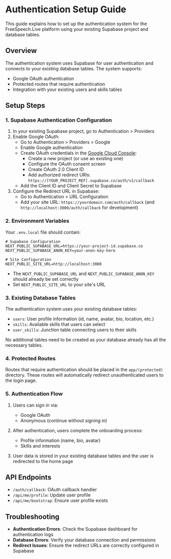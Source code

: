 # Authentication Setup Guide

This guide explains how to set up the authentication system for the FreeSpeech.Live platform using your existing Supabase project and database tables.

## Overview

The authentication system uses Supabase for user authentication and connects to your existing database tables. The system supports:

- Google OAuth authentication
- Protected routes that require authentication
- Integration with your existing users and skills tables

## Setup Steps

### 1. Supabase Authentication Configuration

1. In your existing Supabase project, go to Authentication > Providers
2. Enable Google OAuth:
   - Go to Authentication > Providers > Google
   - Enable Google authentication
   - Create OAuth credentials in the [Google Cloud Console](https://console.cloud.google.com/):
     - Create a new project (or use an existing one)
     - Configure the OAuth consent screen
     - Create OAuth 2.0 Client ID
     - Add authorized redirect URIs: `https://[YOUR_PROJECT_REF].supabase.co/auth/v1/callback`
   - Add the Client ID and Client Secret to Supabase
3. Configure the Redirect URL in Supabase:
   - Go to Authentication > URL Configuration
   - Add your site URL: `https://yourdomain.com/auth/callback` (and `http://localhost:3000/auth/callback` for development)

### 2. Environment Variables

Your `.env.local` file should contain:

```
# Supabase Configuration
NEXT_PUBLIC_SUPABASE_URL=https://your-project-id.supabase.co
NEXT_PUBLIC_SUPABASE_ANON_KEY=your-anon-key-here

# Site Configuration
NEXT_PUBLIC_SITE_URL=http://localhost:3000
```

- The `NEXT_PUBLIC_SUPABASE_URL` and `NEXT_PUBLIC_SUPABASE_ANON_KEY` should already be set correctly
- Set `NEXT_PUBLIC_SITE_URL` to your site's URL

### 3. Existing Database Tables

The authentication system uses your existing database tables:

- `users`: User profile information (id, name, avatar, bio, location, etc.)
- `skills`: Available skills that users can select
- `user_skills`: Junction table connecting users to their skills

No additional tables need to be created as your database already has all the necessary tables.

### 4. Protected Routes

Routes that require authentication should be placed in the `app/(protected)` directory. These routes will automatically redirect unauthenticated users to the login page.

### 5. Authentication Flow

1. Users can sign in via:
   - Google OAuth
   - Anonymous (continue without signing in)

2. After authentication, users complete the onboarding process:
   - Profile information (name, bio, avatar)
   - Skills and interests

3. User data is stored in your existing database tables and the user is redirected to the home page

## API Endpoints

- `/auth/callback`: OAuth callback handler
- `/api/me/profile`: Update user profile
- `/api/me/bootstrap`: Ensure user profile exists

## Troubleshooting

- **Authentication Errors**: Check the Supabase dashboard for authentication logs
- **Database Errors**: Verify your database connection and permissions
- **Redirect Issues**: Ensure the redirect URLs are correctly configured in Supabase
